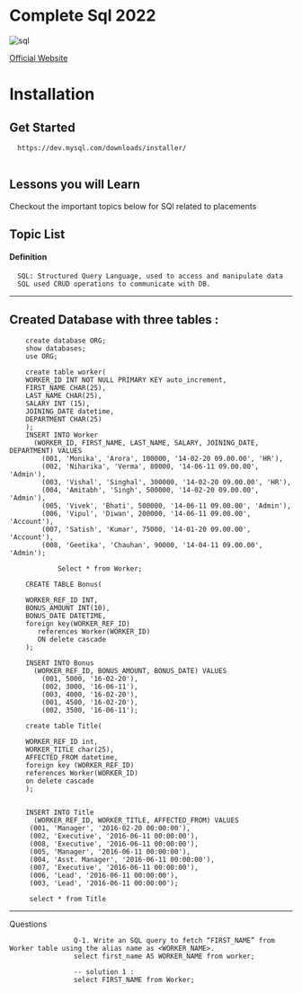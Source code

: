 



# Complete Sql 2022


![sql](https://user-images.githubusercontent.com/85099922/187137617-bf95cb75-57d7-43cf-b253-a67bba04cde1.png)


[Official Website](https://www.mysql.com/)


# Installation

## Get Started

```bash
  https://dev.mysql.com/downloads/installer/
  
```
    
## Lessons you will Learn

Checkout the important topics below for SQl related to placements



## Topic List

#### Definition

```
  SQL: Structured Query Language, used to access and manipulate data
  SQL used CRUD operations to communicate with DB.
```
---


Created Database with three tables :
---

        create database ORG;
        show databases;
        use ORG;

        create table worker(
        WORKER_ID INT NOT NULL PRIMARY KEY auto_increment,
        FIRST_NAME CHAR(25),
        LAST_NAME CHAR(25),
        SALARY INT (15),
        JOINING_DATE datetime,
        DEPARTMENT CHAR(25)
        );
        INSERT INTO Worker 
          (WORKER_ID, FIRST_NAME, LAST_NAME, SALARY, JOINING_DATE, DEPARTMENT) VALUES
            (001, 'Monika', 'Arora', 100000, '14-02-20 09.00.00', 'HR'),
            (002, 'Niharika', 'Verma', 80000, '14-06-11 09.00.00', 'Admin'),
            (003, 'Vishal', 'Singhal', 300000, '14-02-20 09.00.00', 'HR'),
            (004, 'Amitabh', 'Singh', 500000, '14-02-20 09.00.00', 'Admin'),
            (005, 'Vivek', 'Bhati', 500000, '14-06-11 09.00.00', 'Admin'),
            (006, 'Vipul', 'Diwan', 200000, '14-06-11 09.00.00', 'Account'),
            (007, 'Satish', 'Kumar', 75000, '14-01-20 09.00.00', 'Account'),
            (008, 'Geetika', 'Chauhan', 90000, '14-04-11 09.00.00', 'Admin');

                Select * from Worker;

        CREATE TABLE Bonus(

        WORKER_REF_ID INT,
        BONUS_AMOUNT INT(10),
        BONUS_DATE DATETIME,
        foreign key(WORKER_REF_ID)
           references Worker(WORKER_ID)
           ON delete cascade
        );

        INSERT INTO Bonus 
          (WORKER_REF_ID, BONUS_AMOUNT, BONUS_DATE) VALUES
            (001, 5000, '16-02-20'),
            (002, 3000, '16-06-11'),
            (003, 4000, '16-02-20'),
            (001, 4500, '16-02-20'),
            (002, 3500, '16-06-11');

        create table Title(

        WORKER_REF_ID int,
        WORKER_TITLE char(25),
        AFFECTED_FROM datetime,
        foreign key (WORKER_REF_ID)
        references Worker(WORKER_ID)
        on delete cascade
        );


        INSERT INTO Title 
          (WORKER_REF_ID, WORKER_TITLE, AFFECTED_FROM) VALUES
         (001, 'Manager', '2016-02-20 00:00:00'),
         (002, 'Executive', '2016-06-11 00:00:00'),
         (008, 'Executive', '2016-06-11 00:00:00'),
         (005, 'Manager', '2016-06-11 00:00:00'),
         (004, 'Asst. Manager', '2016-06-11 00:00:00'),
         (007, 'Executive', '2016-06-11 00:00:00'),
         (006, 'Lead', '2016-06-11 00:00:00'),
         (003, 'Lead', '2016-06-11 00:00:00');

         select * from Title
---
Questions

                    Q-1. Write an SQL query to fetch “FIRST_NAME” from Worker table using the alias name as <WORKER_NAME>.
                    select first_name AS WORKER_NAME from worker;
                       
                    -- solution 1 : 
                    select FIRST_NAME from Worker;




